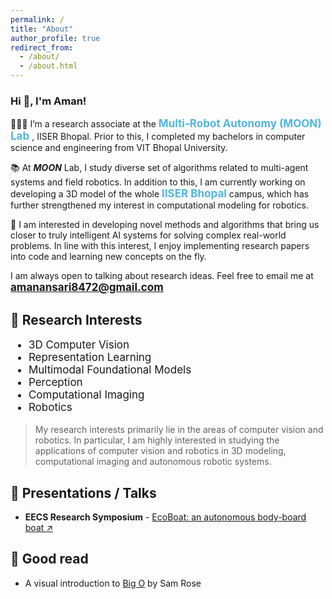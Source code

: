 ```yaml
---
permalink: /
title: "About"
author_profile: true
redirect_from: 
  - /about/
  - /about.html
---
```



<!-- ![something and nothing](/images/profile-pic2.jpg){: .align-right width="300px"} -->
### Hi 🙂, I'm Aman!
<!-- ------ -->

👨🏻‍💻 I’m a research associate at the <strong style="color: #51b7df;font-size: 17px;/* text-decoration: underline; */">Multi-Robot Autonomy (MOON) Lab </strong> [<i class="fa fa-external-link" style="font-size:16px"></i>](https://moonlab.iiserb.ac.in/) , IISER Bhopal. Prior to this, I completed my bachelors in computer science and engineering from VIT Bhopal University.


📚 At ***MOON*** Lab, I study diverse set of algorithms related to multi-agent systems and field robotics. In addition to this, I am currently working on developing a 3D model of the whole <strong style="color: #51b7df;font-size: 17px;/* text-decoration: underline; */">IISER Bhopal</strong> [<i class="fa fa-external-link" style="font-size:16px"></i>](https://www.iiserb.ac.in/tour) campus, which has further strengthened my interest in computational modeling for robotics.


🤖 I am interested in developing novel methods and algorithms that bring us closer to truly intelligent AI systems for solving complex real-world problems. In line with this interest, I enjoy implementing research papers into code and learning new concepts on the fly.

I am always open to talking about research ideas. Feel free to email me at <strong style="color: #51b7df; font-size: 17px;">amanansari8472@gmail.com</strong>

<!-- 👨🏻‍💻 I'm a software developer and an aspiring <strong style="font-size: 17px; color: #51b7df;" >AI applied research scientist</strong>. -->
<!-- 📚 Presently, I work as a research associate at the <strong style="color: #51b7df;font-size: 17px;/* text-decoration: underline; */">Multi-Robot Autonomy (MOON) Lab </strong> [↗](https://moonlab.iiserb.ac.in/), IISER Bhopal. At MOON Lab, I study diverse set of algorithms related to multi agent systems and field robotics. I am also working on developing a 3D model of the <strong style="color: #51b7df;font-size: 17px;/* text-decoration: underline; */">IISER Bhopal</strong> [↗](https://www.iiserb.ac.in/tour) campus. -->

🔬 Research Interests
------

<ul style="font-size: 17px">
  <li>3D Computer Vision</li>
  <li>Representation Learning</li>
  <li>Multimodal Foundational Models</li>
  <li>Perception</li>
  <li>Computational Imaging</li>
  <li>Robotics</li>
</ul>

> My research interests primarily lie in the areas of computer vision and robotics. In particular, I am highly interested in studying the applications of computer vision and robotics in 3D modeling, computational imaging and autonomous robotic systems.


🎤 Presentations / Talks
------
-  **EECS Research Symposium** - [EcoBoat: an autonomous body-board boat ↗](https://docs.google.com/presentation/d/184N_BPyElm7EtMWhPv7euI0W_D04XZdy/edit?usp=sharing&ouid=109816370411014152738&rtpof=true&sd=true)


📖 Good read
------
- A visual introduction to [Big O](https://samwho.dev/big-o/) by Sam Rose

<!-- 👨🏻‍🔬 Experience
------

- [Research Associate](https://moonlab.iiserb.ac.in/) - **Multi-Robot Autonomy Lab, IISER Bhopal**
  - Working on developing a 3D model of the whole IISERB campus using Photogrammetry techniques.
  - Working on a design of an Autonomous Body-Board Boat for surface cleaning of water bodies. Do check out the design on [this](https://github.com/Amann09/pool_cleaning_with_net_structure) page.

- [Research Intern](https://moonlab.iiserb.ac.in/) - **Multi-Robot Autonomy Lab, IISER Bhopal**
  - Developed a coverage path planning method for a multi-robotic system: Tethered UAV-UGV System, under the guidance of Prof. [Dr. P.B. Sujit](https://scholar.google.com/citations?user=qqwyAwoAAAAJ&hl=en)
  - Developed the controller's software architecture for UAV and UGV to traverse in a given simulation environment.


- [Summer Intern](https://cse.iith.ac.in/) - **Department of CSE - IIT, Hyderabad**
  - Wrote and tested the code for Data Protection Security Requirements which included understanding and analyzing the data, due to which gained the valuable skill of **Prompt Engineering**.
  - Worked under Professor [Dr. Abhinav Kumar](https://people.iith.ac.in/abhinavkumar/) on the Project **"Indian Telecommunication Security Assurance Requirements (ITSAR)"**. -->

<!-- A data-driven personal website
======
Like many other Jekyll-based GitHub Pages templates, Academic Pages makes you separate the website's content from its form. The content & metadata of your website are in structured Markdown files, while various other files constitute the theme, specifying how to transform that content & metadata into HTML pages. You keep these various Markdown (.md), YAML (.yml), HTML, and CSS files in a public GitHub repository. Each time you commit and push an update to the repository, the [GitHub pages](https://pages.github.com/) service creates static HTML pages based on these files, which are hosted on GitHub's servers free of charge.

Many of the features of dynamic content management systems (like Wordpress) can be achieved in this fashion, using a fraction of the computational resources and with far less vulnerability to hacking and DDoSing. You can also modify the theme to your heart's content without touching the content of your site. If you get to a point where you've broken something in Jekyll/HTML/CSS beyond repair, your Markdown files describing your talks, publications, etc. are safe. You can rollback the changes or even delete the repository and start over - just be sure to save the Markdown files! You can also write scripts that process the structured data on the site, such as [this one](https://github.com/academicpages/academicpages.github.io/blob/master/talkmap.ipynb) that analyzes metadata in pages about talks to display [a map of every location you've given a talk](https://academicpages.github.io/talkmap.html).

For those users that need more advanced functionality, the template also supports the following popular tools:
- [MathJax](https://www.mathjax.org/) for mathematical equations
- [Mermaid](https://mermaid.js.org/) for diagraming
- [Plotly](https://plotly.com/javascript/) for plotting -->

<!-- Getting started
======
1. Register a GitHub account if you don't have one and confirm your e-mail (required!)
1. Fork [this template](https://github.com/academicpages/academicpages.github.io) by clicking the "Use this template" button in the top right. 
1. Go to the repository's settings (rightmost item in the tabs that start with "Code", should be below "Unwatch"). Rename the repository "[your GitHub username].github.io", which will also be your website's URL.
1. Set site-wide configuration and create content & metadata (see below -- also see [this set of diffs](http://archive.is/3TPas) showing what files were changed to set up [an example site](https://getorg-testacct.github.io) for a user with the username "getorg-testacct")
1. Upload any files (like PDFs, .zip files, etc.) to the files/ directory. They will appear at https://[your GitHub username].github.io/files/example.pdf.  
1. Check status by going to the repository settings, in the "GitHub pages" section -->

<!-- Create content & metadata
------
For site content, there is one Markdown file for each type of content, which are stored in directories like _publications, _talks, _posts, _teaching, or _pages. For example, each talk is a Markdown file in the [_talks directory](https://github.com/academicpages/academicpages.github.io/tree/master/_talks). At the top of each Markdown file is structured data in YAML about the talk, which the theme will parse to do lots of cool stuff. The same structured data about a talk is used to generate the list of talks on the [Talks page](https://academicpages.github.io/talks), each [individual page](https://academicpages.github.io/talks/2012-03-01-talk-1) for specific talks, the talks section for the [CV page](https://academicpages.github.io/cv), and the [map of places you've given a talk](https://academicpages.github.io/talkmap.html) (if you run this [python file](https://github.com/academicpages/academicpages.github.io/blob/master/talkmap.py) or [Jupyter notebook](https://github.com/academicpages/academicpages.github.io/blob/master/talkmap.ipynb), which creates the HTML for the map based on the contents of the _talks directory).

**Markdown generator**

The repository includes [a set of Jupyter notebooks](https://github.com/academicpages/academicpages.github.io/tree/master/markdown_generator
) that converts a CSV containing structured data about talks or presentations into individual Markdown files that will be properly formatted for the Academic Pages template. The sample CSVs in that directory are the ones I used to create my own personal website at stuartgeiger.com. My usual workflow is that I keep a spreadsheet of my publications and talks, then run the code in these notebooks to generate the Markdown files, then commit and push them to the GitHub repository.

How to edit your site's GitHub repository
------
Many people use a git client to create files on their local computer and then push them to GitHub's servers. If you are not familiar with git, you can directly edit these configuration and Markdown files directly in the github.com interface. Navigate to a file (like [this one](https://github.com/academicpages/academicpages.github.io/blob/master/_talks/2012-03-01-talk-1.md) and click the pencil icon in the top right of the content preview (to the right of the "Raw | Blame | History" buttons). You can delete a file by clicking the trashcan icon to the right of the pencil icon. You can also create new files or upload files by navigating to a directory and clicking the "Create new file" or "Upload files" buttons. 

Example: editing a Markdown file for a talk
![Editing a Markdown file for a talk](/images/editing-talk.png)

For more info
------
More info about configuring Academic Pages can be found in [the guide](https://academicpages.github.io/markdown/), the [growing wiki](https://github.com/academicpages/academicpages.github.io/wiki), and you can always [ask a question on GitHub](https://github.com/academicpages/academicpages.github.io/discussions). The [guides for the Minimal Mistakes theme](https://mmistakes.github.io/minimal-mistakes/docs/configuration/) (which this theme was forked from) might also be helpful. -->
